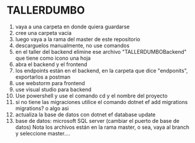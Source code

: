 # TALLERDUMBO

1) vaya a una carpeta en donde quiera guardarse
2) cree una carpeta vacia
3) luego vaya a la rama del master de este repositorio
4) descarguelos manualmente, no use comandos
5) en el taller del backend elimine ese archivo "TALLERDUMBOBackend" que tiene como icono una hoja
6) abra el backend y el frontend 
7) los endpoints están en el backend, en la carpeta que dice "endponits", exportarlos a postman
8) use webstorm para frontend
9) use visual studio para backend
10) Use powershell y use el comando cd y el nombre del proyecto
11) si no tiene las migraciones utilice el comando dotnet ef add migrations migrations? o algo asi
12) actualiza la base de datos con dotnet ef database update
13) base de datos: microsoft SQL server (cambiar el puerto de base de datos)
Nota los archivos están en la rama master, o sea, vaya al branch y seleccione master....
